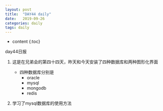 ```yaml
---
layout: post
title:  "DAY44 daily"
date:   2019-09-26
categories: daily
tags: daily
---
```


* content
{:toc}

day44日报




1. 这是在兄弟会的第四十四天，昨天和今天安装了四种数据库和两种图形化界面
    * 四种数据库分别是
        * oracle
        * mysql
        * mongodb
        * redis

2. 学习了mysql数据库的使用方法











